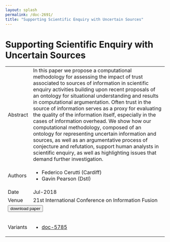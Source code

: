 ```yaml
---
layout: splash
permalink: /doc-2691/
title: "Supporting Scientific Enquiry with Uncertain Sources"
---
```


# Supporting Scientific Enquiry with Uncertain Sources

<table>
    <tbody>
    <tr>
        <td>Abstract</td>
        <td>In this paper we propose a computational methodology for assessing the impact of trust associated to sources of information in scientific enquiry activities building upon recent proposals of an ontology for situational understanding and results in computational argumentation. Often trust in the source of information serves as a proxy for evaluating the quality of the information itself, especially in the cases of information overhead. We show how our computational methodology, composed of an ontology for representing uncertain information and sources, as well as an argumentative process of conjecture and refutation, support human analysts in scientific enquiry, as well as highlighting issues that demand further investigation.</td>
    </tr>
    <tr>
        <td>Authors</td>
        <td>
            <ul>
                <li>Federico Cerutti (Cardiff)</li>
                <li>Gavin Pearson (Dstl)</li>
            </ul>
        </td>
    </tr>
    <tr>
        <td>Date</td>
        <td>Jul-2018</td>
    </tr>
    <tr>
        <td>Venue</td>
        <td>21st International Conference on Information Fusion</td>
    </tr>
        <tr>
            <td colspan="2">
                <form method="get" action="https://ibm.box.com/v/doc-2691-paper">
                    <button type="submit">download paper</button>
                </form>
            </td>
        </tr>
        <tr>
            <td>Variants</td>
            <td>
                <ul>
                    <li><a href="\doc-5785\">doc-5785</a></li>
                </ul>
            </td>
        </tr>
    </tbody>
</table>
